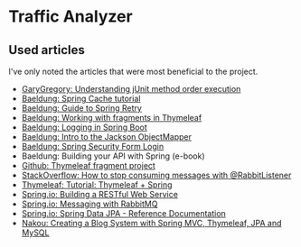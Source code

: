 # Traffic Analyzer
## Used articles
I've only noted the articles that were most beneficial to the project.
- [GaryGregory: Understanding jUnit method order execution](https://garygregory.wordpress.com/2011/09/25/understaning-junit-method-order-execution/)
- [Baeldung: Spring Cache tutorial](https://www.baeldung.com/spring-cache-tutorial)
- [Baeldung: Guide to Spring Retry](https://www.baeldung.com/spring-retry)
- [Baeldung: Working with fragments in Thymeleaf](https://www.baeldung.com/spring-thymeleaf-fragments)
- [Baeldung: Logging in Spring Boot](https://www.baeldung.com/spring-boot-logging)
- [Baeldung: Intro to the Jackson ObjectMapper](https://www.baeldung.com/jackson-object-mapper-tutorial)
- [Baeldung: Spring Security Form Login](https://www.baeldung.com/spring-security-login)
- Baeldung: Building your API with Spring (e-book)
- [Github: Thymeleaf fragment project](https://github.com/eugenp/tutorials/tree/master/spring-thymeleaf)
- [StackOverflow: How to stop consuming messages with @RabbitListener](https://stackoverflow.com/questions/41035454/how-to-stop-consuming-messages-with-rabbitlistener)
- [Thymeleaf: Tutorial: Thymeleaf + Spring](https://www.thymeleaf.org/doc/tutorials/2.1/thymeleafspring.html)
- [Spring.io: Building a RESTful Web Service](https://spring.io/guides/gs/rest-service/)
- [Spring.io: Messaging with RabbitMQ](https://spring.io/guides/gs/messaging-rabbitmq/)
- [Spring.io: Spring Data JPA - Reference Documentation](https://docs.spring.io/spring-data/jpa/docs/current/reference/html/)
- [Nakou: Creating a Blog System with Spring MVC, Thymeleaf, JPA and MySQL](http://www.nakov.com/blog/2016/08/05/creating-a-blog-system-with-spring-mvc-thymeleaf-jpa-and-mysql/)
